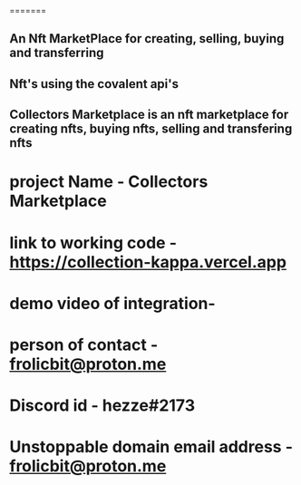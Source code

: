 


=======
## An Nft MarketPlace for creating, selling, buying and transferring 
## Nft's using the covalent api's


## Collectors Marketplace is an nft marketplace for creating nfts, buying nfts, selling and transfering nfts 

# project Name - Collectors Marketplace
# link to working code - https://collection-kappa.vercel.app
# demo video of integration- 
# person of contact - frolicbit@proton.me
# Discord id - hezze#2173
# Unstoppable domain email address - frolicbit@proton.me

